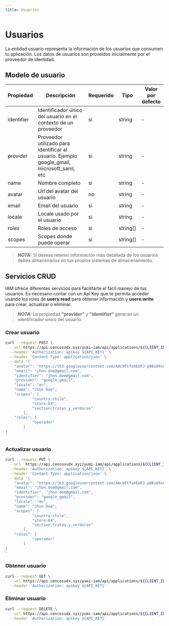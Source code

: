 ```yaml
---
title: Usuarios
---
```


# Usuarios

La entidad usuario representa la información de los usuarios que consumen tu aplicación. Los datos de usuarios son proveídos inicialmente por el proveedor de identidad.

## Modelo de usuario

| Propiedad  | Descripción                                                                                | Requerido | Tipo     | Valor por defecto |
| ---------- | ------------------------------------------------------------------------------------------ | --------- | -------- | ----------------- |
| identifier | Identificador único del usuario en el contexto de un proveedor                             | si        | string   | -                 |
| provider   | Proveedor utilizado para identificar al usuario. Ejemplo google_gmail, microsoft_saml, etc | si        | string   | -                 |
| name       | Nombre completo                                                                            | si        | string   | -                 |
| avatar     | Url del avatar del usuario                                                                 | no        | string   | -                 |
| email      | Email del usuario                                                                          | si        | string   | -                 |
| locale     | Locale usado por el usuario                                                                | si        | string   | -                 |
| roles      | Roles de acceso                                                                            | si        | string[] | -                 |
| scopes     | Scopes donde puede operar                                                                  | si        | string[] | -                 |

> **_NOTA:_** Si deseas retener información mas detallada de los usuarios debes almacenarlos en tus propios sistemas de almacenamiento.

## Servicios CRUD

IAM ofrece diferentes servicios para facilitarte el fácil manejo de tus usuarios. Es necesario contar con un Api Key que te permita acceder usando los roles de **users:read** para obtener información y **users:write** para crear, actualizar o eliminar.

> **_NOTA:_** La propiedad **"provider"** y **"identifier"** generan un identificador único del usuario.

### Crear usuario

```bash
curl --request POST \
  --url https://api.cencosudx.xyz/yumi-iam/api/applications/${CLIENT_ID}/users \
  --header 'Authorization: apikey ${API_KEY}' \
  --header 'Content-Type: application/json' \
  --data '{
    "avatar": "https://lh3.googleusercontent.com/AAcHTtfoXEUFJ-p0Bi69sOhYXhgN8sgsLgy1xmadTEH6DQ=s96-c",
    "email": "jhon.doe@gmail.com",
    "identifier": "jhon.doe@gmail.com",
    "provider": "google_gmail",
    "locale": "en",
    "name": "Jhon Doe",
    "scopes": [
            "country:chile",
            "store:64",
            "section:frutas_y_verduras"
        ],
    "roles": [
            "operador"
        ]
}
'
```

### Actualizar usuario

```bash
curl --request PUT \
  --url  https://api.cencosudx.xyz/yumi-iam/api/applications/${CLIENT_ID}/users/google_gmail/jhon.doe@gmail.com \
  --header 'Authorization: apikey ${API_KEY}' \
  --header 'Content-Type: application/json' \
  --data '{
    "avatar": "https://lh3.googleusercontent.com/AAcHTtfoXEUFJ-p0Bi69sOhYXhgN8sgsLgy1xmadTEH6DQ=s96-c",
    "email": "jhon.doe@gmail.com",
    "identifier": "jhon.doe@gmail.com",
    "provider": "google_gmail",
    "locale": "en",
    "name": "Jhon Doe",
    "scopes": [
            "country:chile",
            "store:64",
            "section:frutas_y_verduras"
        ],
    "roles": [
            "operador"
        ]
}
'
```

### Obtener usuario

```bash
curl --request GET \
  --url https://api.cencosudx.xyz/yumi-iam/api/applications/${CLIENT_ID}/users/google_gmail/jhon.doe@gmail.com \
  --header 'Authorization: apikey ${API_KEY}'
```

### Eliminar usuario

```bash
curl --request DELETE \
  --url https://api.cencosudx.xyz/yumi-iam/api/applications/${CLIENT_ID}/users/google_gmail/jhon.doe@gmail.com \
  --header 'Authorization: apikey ${API_KEY}'
```
